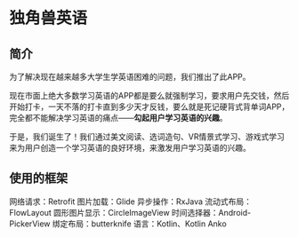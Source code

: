 # 独角兽英语

## 简介
为了解决现在越来越多大学生学英语困难的问题，我们推出了此APP。

现在市面上绝大多数学习英语的APP都是要么就强制学习，要求用户先交钱，然后开始打卡，一天不落的打卡直到多少天才反钱，要么就是死记硬背式背单词APP，完全都不能解决学习英语的痛点——**勾起用户学习英语的兴趣**。

于是，我们诞生了！我们通过美文阅读、选词造句、VR情景式学习、游戏式学习来为用户创造一个学习英语的良好环境，来激发用户学习英语的兴趣。

## 使用的框架
网络请求：Retrofit
图片加载：Glide
异步操作：RxJava
流动式布局：FlowLayout
圆形图片显示：CircleImageView
时间选择器：Android-PickerView
绑定布局：butterknife
语言：Kotlin、Kotlin Anko
